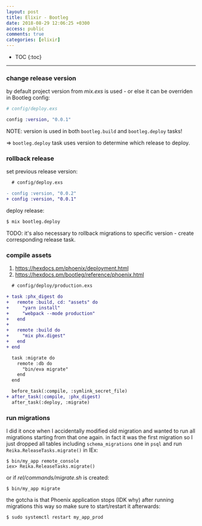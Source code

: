 ```yaml
---
layout: post
title: Elixir - Bootleg
date: 2018-08-29 12:06:25 +0300
access: public
comments: true
categories: [elixir]
---
```


<!-- more -->

* TOC
{:toc}
<hr>

### change release version

by default project version from _mix.exs_ is used - or else it can be overriden
in Bootleg config:

```elixir
# config/deploy.exs

config :version, "0.0.1"
```

NOTE: version is used in both `bootleg.build` and `bootleg.deploy` tasks!

=> `bootleg.deploy` task uses version to determine which release to deploy.

### rollback release

set previous release version:

```diff
  # config/deploy.exs

- config :version, "0.0.2"
+ config :version, "0.0.1"
```

deploy release:

```sh
$ mix bootleg.deploy
```

TODO: it's also necessary to rollback migrations to specific version - create
      corresponding release task.

### compile assets

1. <https://hexdocs.pm/phoenix/deployment.html>
2. <https://hexdocs.pm/bootleg/reference/phoenix.html>

```diff
  # config/deploy/production.exs

+ task :phx_digest do
+   remote :build, cd: "assets" do
+     "yarn install"
+     "webpack --mode production"
+   end
+
+   remote :build do
+     "mix phx.digest"
+   end
+ end

  task :migrate do
    remote :db do
      "bin/eva migrate"
    end
  end

  before_task(:compile, :symlink_secret_file)
+ after_task(:compile, :phx_digest)
  after_task(:deploy, :migrate)
```

### run migrations

I did it once when I accidentally modified old migration and wanted to run all
migrations starting from that one again. in fact it was the first migration so
I just dropped all tables including `schema_migrations` one in `psql` and run
`Reika.ReleaseTasks.migrate()` in IEx:

```
$ bin/my_app remote_console
iex> Reika.ReleaseTasks.migrate()
```

or if _rel/commands/migrate.sh_ is created:

```
$ bin/my_app migrate
```

the gotcha is that Phoenix application stops (IDK why) after running migrations
this way so make sure to start/restart it afterwards:

```sh
$ sudo systemctl restart my_app_prod
```
